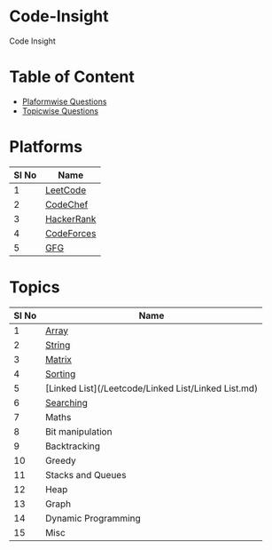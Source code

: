 # Code-Insight
Code Insight

# Table of Content
- [Plaformwise Questions](/README.md/#Platforms)
- [Topicwise Questions](/README.md/#Topics)

# Platforms

| **Sl No**      | **Name** |
| ----------- | ----------- |
| 1      | [LeetCode](/Leetcode/leetcodeQuestions.md)   |
| 2      | [CodeChef ](/CodeChef/codechefQuestions.md)  |
| 3      | [HackerRank](/HackerRank/hackerrankQuestions.md)|
| 4      | [CodeForces](/CodeForces/codeforcesQuestions.md) |
| 5      | [GFG ](/GFG/GFGQuestions.md)    | 


# Topics
| **Sl No**      | **Name** |
| ----------- | ----------- |
| 1      | [Array](/Leetcode/Arrays/Arrays_README.md)   |
| 2      | [String](/CodeForces/String/String_README.md)  |
| 3      | [Matrix ](/Leetcode/Matrix/Matrix.md)|
| 4      | [Sorting](/Leetcode/sorting/sorting.md)|
| 5      | [Linked List](/Leetcode/Linked List/Linked List.md)|
| 6      | [Searching](/Leetcode/Searching/Searching.md) |
| 7      | Maths |
| 8      | Bit manipulation |
| 9      | Backtracking |
| 10      | Greedy |
| 11      | Stacks and Queues |
| 12      | Heap |
| 13      | Graph |
| 14      | Dynamic Programming |
| 15      | Misc |



